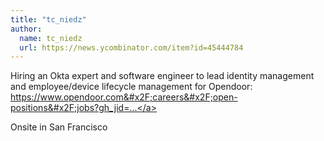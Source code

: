 ```yaml
---
title: "tc_niedz"
author:
  name: tc_niedz
  url: https://news.ycombinator.com/item?id=45444784
---
```

Hiring an Okta expert and software engineer to lead identity management and employee&#x2F;device lifecycle management for Opendoor: <a href="https:&#x2F;&#x2F;www.opendoor.com&#x2F;careers&#x2F;open-positions&#x2F;jobs?gh_jid=4600965006" rel="nofollow">https:&#x2F;&#x2F;www.opendoor.com&#x2F;careers&#x2F;open-positions&#x2F;jobs?gh_jid=...</a>

Onsite in San Francisco
<JobApplication />
